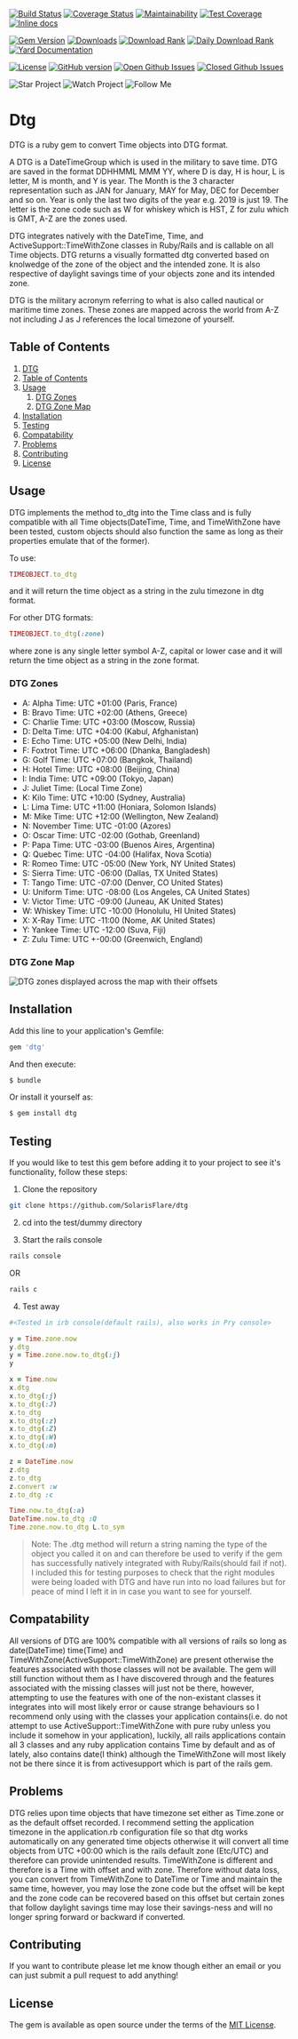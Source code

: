 [![Build Status](https://travis-ci.org/SolarisFlare/dtg.svg?branch=master)](https://travis-ci.org/SolarisFlare/dtg)
[![Coverage Status](https://coveralls.io/repos/github/SolarisFlare/dtg/badge.svg?branch=master)](https://coveralls.io/github/SolarisFlare/dtg?branch=master)
[![Maintainability](https://api.codeclimate.com/v1/badges/c0d2545fedb195f5d647/maintainability)](https://codeclimate.com/github/SolarisFlare/dtg/maintainability)
[![Test Coverage](https://api.codeclimate.com/v1/badges/c0d2545fedb195f5d647/test_coverage)](https://codeclimate.com/github/SolarisFlare/dtg/test_coverage)
[![Inline docs](http://inch-ci.org/github/SolarisFlare/dtg.svg?branch=master)](http://inch-ci.org/github/SolarisFlare/dtg)

[![Gem Version](https://badge.fury.io/rb/dtg.svg)](https://badge.fury.io/rb/dtg)
[![Downloads](https://img.shields.io/gem/dt/dtg.svg)](https://rubygems.org/gems/dtg)
[![Download Rank](https://img.shields.io/gem/rt/dtg.svg)](https://rubygems.org/gems/dtg)
[![Daily Download Rank](https://img.shields.io/gem/rd/dtg.svg)](https://rubygems.org/dtg)
[![Yard Documentation](https://img.shields.io/badge/YARD%20Documentation-Auto-blue.svg)](https://rubydoc.info/github/SolarisFlare/dtg/)

[![License](https://img.shields.io/github/license/SolarisFlare/dtg.svg)](https://raw.githubusercontent.com/SolarisFlare/dtg/master/LICENSE)
[![GitHub version](https://badge.fury.io/gh/SolarisFlare%2Fdtg.svg)](https://badge.fury.io/gh/SolarisFlare%2Fdtg)
[![Open Github Issues](https://img.shields.io/github/issues-raw/SolarisFlare/dtg.svg)](https://github.com/SolarisFlare/dtg/issues)
[![Closed Github Issues](https://img.shields.io/github/issues-closed-raw/SolarisFlare/dtg.svg)](https://github.com/SolarisFlare/dtg/issues)

![Star Project](https://img.shields.io/github/stars/SolarisFlare/dtg.svg?style=social)
![Watch Project](https://img.shields.io/github/watchers/SolarisFlare/dtg.svg?style=social)
![Follow Me](https://img.shields.io/github/followers/SolarisFlare.svg?style=social)

# Dtg

DTG is a ruby  gem to convert Time objects into DTG format.

A DTG is a DateTimeGroup which is used in the military to save time.  DTG are saved in the format DDHHMML MMM YY, where D is day, H is hour, L is letter, M is month, and Y is year.  The Month is the 3 character representation such as JAN for January, MAY for May, DEC for December and so on.  Year is only the last two digits of the year e.g. 2019 is just 19.  The letter is the zone code such as W for whiskey which is HST, Z for zulu which is GMT, A-Z are the zones used.

DTG integrates natively with the DateTime, Time, and ActiveSupport::TimeWithZone classes in Ruby/Rails and is callable on all Time objects.  DTG returns a visually formatted dtg converted based on knolwedge of the zone of the object and the intended zone. It is also respective of daylight savings time of your objects zone and its intended zone.

DTG is the military acronym referring to what is also called nautical or maritime time zones.  These zones are mapped across the world from A-Z not including J as J references the local timezone of yourself.

## Table of Contents

1. [DTG](#dtg)
2. [Table of Contents](#table-of-contents)
3. [Usage](#usage)
    1. [DTG Zones](#dtg-zones)
    2. [DTG Zone Map](#dtg-zone-map)
4. [Installation](#installation)
5. [Testing](#testing)
6. [Compatability](#compatability)
7. [Problems](#problems)
8. [Contributing](#contributing)
9. [License](#license)

## Usage

DTG implements the method to_dtg into the Time class and is fully compatible with all Time objects(DateTime, Time, and TimeWithZone have been tested, custom objects should also function the same as long as their properties emulate that of the former).

To use:

```ruby
TIMEOBJECT.to_dtg
```

and it will return the time object as a string in the zulu timezone in dtg format.

For other DTG formats:

```ruby
TIMEOBJECT.to_dtg(:zone)
```

where zone is any single letter symbol A-Z, capital or lower case and it will return the time object as a string in the zone format.

### DTG Zones

- A: Alpha Time: UTC +01:00 (Paris, France)
- B: Bravo Time: UTC +02:00 (Athens, Greece)
- C: Charlie Time: UTC +03:00 (Moscow, Russia)
- D: Delta Time: UTC +04:00 (Kabul, Afghanistan)
- E: Echo Time: UTC +05:00 (New Delhi, India)
- F: Foxtrot Time: UTC +06:00 (Dhanka, Bangladesh)
- G: Golf Time: UTC +07:00 (Bangkok, Thailand)
- H: Hotel Time: UTC +08:00 (Beijing, China)
- I: India Time: UTC +09:00 (Tokyo, Japan)
- J: Juliet Time: (Local Time Zone)
- K: Kilo Time: UTC +10:00 (Sydney, Australia)
- L: Lima Time: UTC +11:00 (Honiara, Solomon Islands)
- M: Mike Time: UTC +12:00 (Wellington, New Zealand)
- N: November Time: UTC -01:00 (Azores)
- O: Oscar Time: UTC -02:00 (Gothab, Greenland)
- P: Papa Time: UTC -03:00 (Buenos Aires, Argentina)
- Q: Quebec Time: UTC -04:00 (Halifax, Nova Scotia)
- R: Romeo Time: UTC -05:00 (New York, NY United States)
- S: Sierra Time: UTC -06:00 (Dallas, TX United States)
- T: Tango Time: UTC -07:00 (Denver, CO United States)
- U: Uniform Time: UTC -08:00 (Los Angeles, CA United States)
- V: Victor Time: UTC -09:00 (Juneau, AK United States)
- W: Whiskey Time: UTC -10:00 (Honolulu, HI United States)
- X: X-Ray Time: UTC -11:00 (Nome, AK United States)
- Y: Yankee Time: UTC -12:00 (Suva, Fiji)
- Z: Zulu Time: UTC +-00:00 (Greenwich, England)

### DTG Zone Map

![DTG zones displayed across the map with their offsets](dtg_zones.png?raw=true "DTG Zones")

## Installation

Add this line to your application's Gemfile:

```ruby
gem 'dtg'
```

And then execute:
```bash
$ bundle
```

Or install it yourself as:
```bash
$ gem install dtg
```

## Testing

If you would like to test this gem before adding it to your project to see it's functionality, follow these steps:

1. Clone the repository

```sh
git clone https://github.com/SolarisFlare/dtg
```

2. cd into the test/dummy directory

3. Start the rails console

```sh
rails console
```

OR

```sh
rails c
```

4. Test away

```ruby
#<Tested in irb console(default rails), also works in Pry console>

y = Time.zone.now
y.dtg
y = Time.zone.now.to_dtg(:j)
y

x = Time.now
x.dtg
x.to_dtg(:j)
x.to_dtg(:J)
x.to_dtg
x.to_dtg(:z)
x.to_dtg(:Z)
x.to_dtg(:W)
x.to_dtg(:m)

z = DateTime.now
z.dtg
z.to_dtg
z.convert :w
z.to_dtg :c

Time.now.to_dtg(:a)
DateTime.now.to_dtg :Q
Time.zone.now.to_dtg L.to_sym
```

> Note: The .dtg method will return a string naming the type of the object you called it on and can therefore be used to verify if the gem has successfully natively integrated with Ruby/Rails(should fail if not).  I included this for testing purposes to check that the right modules were being loaded with DTG and have run into no load failures but for peace of mind I left it in in case you want to see for yourself.

## Compatability

All versions of DTG are 100% compatible with all versions of rails so long as date(DateTime) time(Time) and TimeWithZone(ActiveSupport::TimeWithZone) are present otherwise the features associated with those classes will not be available.  The gem will still function without them as I have discovered through and the features associated with the missing classes will just not be there, however, attempting to use the features with one of the non-existant classes it integrates into will most likely error or cause strange behaviours so I recommend only using with the classes your application contains(i.e. do not attempt to use ActiveSupport::TimeWithZone with pure ruby unless you include it somehow in your application), luckily, all rails applications contain all 3 classes and any ruby application contains Time by default and as of lately, also contains date(I think) although the TimeWithZone will most likely not be there since it is from activesupport which is part of the rails gem.

## Problems

DTG relies upon time objects that have timezone set either as Time.zone or as the default offset recorded.  I recommend setting the application timezone in the application.rb configuration file so that dtg works automatically on any generated time objects otherwise it will convert all time objects from UTC +00:00 which is the rails default zone (Etc/UTC) and therefore can provide unintended results.  TimeWithZone is different and therefore is a Time with offset and with zone.  Therefore without data loss, you can convert from TimeWithZone to DateTime or Time and maintain the same time, however, you may lose the zone code but the offset will be kept and the zone code can be recovered based on this offset but certain zones that follow daylight savings time may lose their savings-ness and will no longer spring forward or backward if converted.

## Contributing

If you want to contribute please let me know though either an email or you can just submit a pull request to add anything!

## License

The gem is available as open source under the terms of the [MIT License](https://opensource.org/licenses/MIT).
